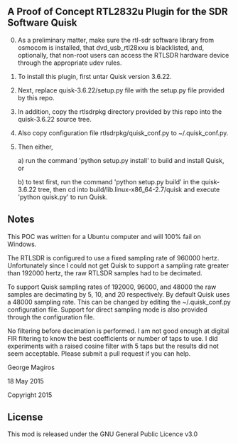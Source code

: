 
A Proof of Concept RTL2832u Plugin for the SDR Software Quisk 
-------------------------------------------------------------

0) As a preliminary matter, make sure the rtl-sdr software library from osmocom is installed, that dvd_usb_rtl28xxu is blacklisted, and, optionally, that non-root users can access the RTLSDR hardware device through the appropriate udev rules.

1) To install this plugin, first untar Quisk version 3.6.22.

2) Next, replace quisk-3.6.22/setup.py file with the setup.py file provided by this repo.

3) In addition, copy the rtlsdrpkg directory provided by this repo into the quisk-3.6.22 source tree.

4) Also copy configuration file rtlsdrpkg/quisk_conf.py to ~/.quisk_conf.py.

5) Then either,

   a) run the command 'python setup.py install' to build and install Quisk, or

   b) to test first, run the command 'python setup.py build' in the quisk-3.6.22 tree, then cd into build/lib.linux-x86_64-2.7/quisk and execute 'python quisk.py' to run Quisk.

Notes
-----

This POC was written for a Ubuntu computer and will 100% fail on Windows. 

The RTLSDR is configured to use a fixed sampling rate of 960000 hertz.  Unfortunately since I could not get Quisk to support a sampling rate greater than 192000 hertz, the raw RTLSDR samples had to be decimated.

To support Quisk sampling rates of 192000, 96000, and 48000 the raw samples are decimating by 5, 10, and 20 respectively.  By default Quisk uses a 48000 sampling rate.   This can be changed by editing the ~/.quisk_conf.py configuration file.  Support for direct sampling mode is also provided through the configuration file.

No filtering before decimation is performed.  I am not good enough at digital FIR filtering to know the best coefficients or number of taps to use.  I did experiments with a raised cosine filter with 5 taps but the results did not seem acceptable.  Please submit a pull request if you can help.

George Magiros

18 May 2015

Copyright 2015

License
---------------------------
This mod is released under the GNU General Public Licence v3.0


